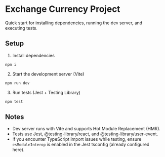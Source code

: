 # Exchange Currency Project

Quick start for installing dependencies, running the dev server, and executing tests.

## Setup
1) Install dependencies

```bash
npm i
```

2) Start the development server (Vite)

```bash
npm run dev
```

3) Run tests (Jest + Testing Library)

```bash
npm test
```

## Notes
- Dev server runs with Vite and supports Hot Module Replacement (HMR).
- Tests use Jest, @testing-library/react, and @testing-library/user-event.
- If you encounter TypeScript import issues while testing, ensure `esModuleInterop` is enabled in the Jest tsconfig (already configured here).

 
